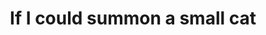--- 
title: "If I could summon a small cat"
publishdate: "2018-12-28T16:48:46+02:00"
src: "https://365manga.net/manga/if-i-could-summon-a-small-cat"
image: "https://data.365manga.net/images/thumbnails/32681-if-i-could-summon-a-small-cat.jpg"
description: " The happiness that we visited only a little on usual everyday life. That ... ... I was able to call a small cat! Play with your fingers, sleep in your palm, a small age full of happiness, a new era pet cartoon!"
---